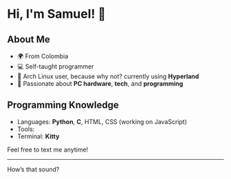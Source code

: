 # Hi, I'm Samuel! 👋

## About Me

- 🌍 From Colombia
- 💻 Self-taught programmer
- 🐧 Arch Linux user, because why not? currently using **Hyperland**
- 🔧 Passionate about **PC hardware**, **tech**, and **programming**

## Programming Knowledge

- Languages: **Python**, **C**, HTML, CSS (working on JavaScript)
- Tools: 
- Terminal: **Kitty**


Feel free to text me anytime!

---

How’s that sound?

<!--
Hey wait how did you get here -.- are you a stalker???
if answer == yes
  print("Ñ")

now that you are already here take a cup of coffe and read some of theese phrases

in self improvement you do not acomplish something reading a book or looking for the next video you just got better at convinsing yourself that you have

- ⚡ Fun fact: ...
-->
